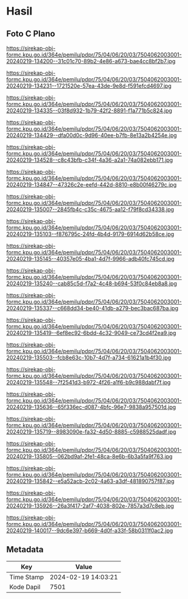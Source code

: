 # Hasil

## Foto C Plano

https://sirekap-obj-formc.kpu.go.id/364e/pemilu/pdpr/75/04/06/20/03/7504062003001-20240219-134200--31c01c70-89b2-4e86-a673-bae4cc8bf2b7.jpg

https://sirekap-obj-formc.kpu.go.id/364e/pemilu/pdpr/75/04/06/20/03/7504062003001-20240219-134231--1721520e-57ea-43de-9e8d-f591efcd4697.jpg

https://sirekap-obj-formc.kpu.go.id/364e/pemilu/pdpr/75/04/06/20/03/7504062003001-20240219-134335--03f8d932-1b79-42f2-8891-f1a771b5c824.jpg

https://sirekap-obj-formc.kpu.go.id/364e/pemilu/pdpr/75/04/06/20/03/7504062003001-20240219-134429--dfa00d0c-9d96-40ee-b7fb-8e13a2b4254e.jpg

https://sirekap-obj-formc.kpu.go.id/364e/pemilu/pdpr/75/04/06/20/03/7504062003001-20240219-134528--c8c43bfb-c34f-4a36-a2a1-74a082ebb171.jpg

https://sirekap-obj-formc.kpu.go.id/364e/pemilu/pdpr/75/04/06/20/03/7504062003001-20240219-134847--47326c2e-eefd-442d-8810-e8b00f46279c.jpg

https://sirekap-obj-formc.kpu.go.id/364e/pemilu/pdpr/75/04/06/20/03/7504062003001-20240219-135007--2845fb4c-c35c-4675-aa12-f79f8cd34338.jpg

https://sirekap-obj-formc.kpu.go.id/364e/pemilu/pdpr/75/04/06/20/03/7504062003001-20240219-135103--f876795c-24fd-4b4d-9179-6914d62b58ce.jpg

https://sirekap-obj-formc.kpu.go.id/364e/pemilu/pdpr/75/04/06/20/03/7504062003001-20240219-135145--40357e05-4ba1-4d7f-9966-adb40fc745cd.jpg

https://sirekap-obj-formc.kpu.go.id/364e/pemilu/pdpr/75/04/06/20/03/7504062003001-20240219-135240--cab85c5d-f7a2-4c48-b694-53f0c84eb8a8.jpg

https://sirekap-obj-formc.kpu.go.id/364e/pemilu/pdpr/75/04/06/20/03/7504062003001-20240219-135337--c668dd34-be40-41db-a279-bec3bac687ba.jpg

https://sirekap-obj-formc.kpu.go.id/364e/pemilu/pdpr/75/04/06/20/03/7504062003001-20240219-135419--6ef8ec92-6bdd-4c32-9049-ce73cd4f2ea9.jpg

https://sirekap-obj-formc.kpu.go.id/364e/pemilu/pdpr/75/04/06/20/03/7504062003001-20240219-135503--fcb8e63c-10b7-4d7f-a734-61621a1b4f30.jpg

https://sirekap-obj-formc.kpu.go.id/364e/pemilu/pdpr/75/04/06/20/03/7504062003001-20240219-135548--7f2541d3-b972-4f26-a1f6-b9c988dabf7f.jpg

https://sirekap-obj-formc.kpu.go.id/364e/pemilu/pdpr/75/04/06/20/03/7504062003001-20240219-135636--65f336ec-d087-4bfc-96e7-9838a957501d.jpg

https://sirekap-obj-formc.kpu.go.id/364e/pemilu/pdpr/75/04/06/20/03/7504062003001-20240219-135719--8983090e-fa32-4d50-8885-c5988525dadf.jpg

https://sirekap-obj-formc.kpu.go.id/364e/pemilu/pdpr/75/04/06/20/03/7504062003001-20240219-135805--062bd9af-2fe1-48ca-8e6b-6b3a5fa9f763.jpg

https://sirekap-obj-formc.kpu.go.id/364e/pemilu/pdpr/75/04/06/20/03/7504062003001-20240219-135842--e5a52acb-2c02-4a63-a3df-481890757f87.jpg

https://sirekap-obj-formc.kpu.go.id/364e/pemilu/pdpr/75/04/06/20/03/7504062003001-20240219-135926--26a3f417-2af7-4038-802e-7857a3d7c8eb.jpg

https://sirekap-obj-formc.kpu.go.id/364e/pemilu/pdpr/75/04/06/20/03/7504062003001-20240219-140017--9dc6e397-b669-4d0f-a33f-58b0311f0ac2.jpg


## Metadata

| Key        | Value               |
| ---------- | ------------------- |
| Time Stamp | 2024-02-19 14:03:21 |
| Kode Dapil | 7501                |



